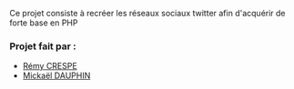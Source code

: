 Ce projet consiste à recréer les réseaux sociaux twitter afin d'acquérir de forte base en PHP

### Projet fait par : 
- [Rémy CRESPE](https://github.com/LamiRemy)
- [Mickaël DAUPHIN](https://github.com/MickaelDauphin)
